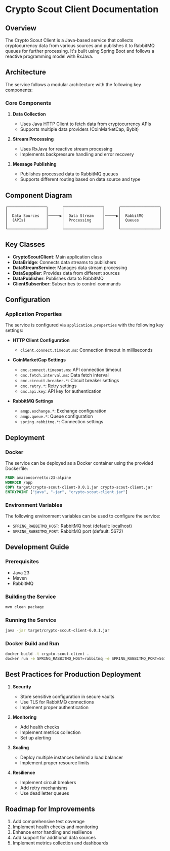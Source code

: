 # Crypto Scout Client Documentation

## Overview

The Crypto Scout Client is a Java-based service that collects cryptocurrency data from various sources and publishes it
to RabbitMQ queues for further processing. It's built using Spring Boot and follows a reactive programming model with
RxJava.

## Architecture

The service follows a modular architecture with the following key components:

### Core Components

1. **Data Collection**
    - Uses Java HTTP Client to fetch data from cryptocurrency APIs
    - Supports multiple data providers (CoinMarketCap, Bybit)

2. **Stream Processing**
    - Uses RxJava for reactive stream processing
    - Implements backpressure handling and error recovery

3. **Message Publishing**
    - Publishes processed data to RabbitMQ queues
    - Supports different routing based on data source and type

## Component Diagram

```
┌─────────────────┐      ┌─────────────────┐      ┌─────────────────┐
│                 │      │                 │      │                 │
│  Data Sources   │─────▶│  Data Stream    │─────▶│  RabbitMQ       │
│  (APIs)         │      │  Processing     │      │  Queues         │
│                 │      │                 │      │                 │
└─────────────────┘      └─────────────────┘      └─────────────────┘
```

## Key Classes

- **CryptoScoutClient**: Main application class
- **DataBridge**: Connects data streams to publishers
- **DataStreamService**: Manages data stream processing
- **DataSupplier**: Provides data from different sources
- **DataPublisher**: Publishes data to RabbitMQ
- **ClientSubscriber**: Subscribes to control commands

## Configuration

### Application Properties

The service is configured via `application.properties` with the following key settings:

- **HTTP Client Configuration**
    - `client.connect.timeout.ms`: Connection timeout in milliseconds

- **CoinMarketCap Settings**
    - `cmc.connect.timeout.ms`: API connection timeout
    - `cmc.fetch.interval.ms`: Data fetch interval
    - `cmc.circuit.breaker.*`: Circuit breaker settings
    - `cmc.retry.*`: Retry settings
    - `cmc.api.key`: API key for authentication

- **RabbitMQ Settings**
    - `amqp.exchange.*`: Exchange configuration
    - `amqp.queue.*`: Queue configuration
    - `spring.rabbitmq.*`: Connection settings

## Deployment

### Docker

The service can be deployed as a Docker container using the provided Dockerfile:

```dockerfile
FROM amazoncorretto:23-alpine
WORKDIR /app
COPY target/crypto-scout-client-0.0.1.jar crypto-scout-client.jar
ENTRYPOINT ["java", "-jar", "crypto-scout-client.jar"]
```

### Environment Variables

The following environment variables can be used to configure the service:

- `SPRING_RABBITMQ_HOST`: RabbitMQ host (default: localhost)
- `SPRING_RABBITMQ_PORT`: RabbitMQ port (default: 5672)

## Development Guide

### Prerequisites

- Java 23
- Maven
- RabbitMQ

### Building the Service

```bash
mvn clean package
```

### Running the Service

```bash
java -jar target/crypto-scout-client-0.0.1.jar
```

### Docker Build and Run

```bash
docker build -t crypto-scout-client .
docker run -e SPRING_RABBITMQ_HOST=rabbitmq -e SPRING_RABBITMQ_PORT=5672 crypto-scout-client
```

## Best Practices for Production Deployment

1. **Security**
    - Store sensitive configuration in secure vaults
    - Use TLS for RabbitMQ connections
    - Implement proper authentication

2. **Monitoring**
    - Add health checks
    - Implement metrics collection
    - Set up alerting

3. **Scaling**
    - Deploy multiple instances behind a load balancer
    - Implement proper resource limits

4. **Resilience**
    - Implement circuit breakers
    - Add retry mechanisms
    - Use dead letter queues

## Roadmap for Improvements

1. Add comprehensive test coverage
2. Implement health checks and monitoring
3. Enhance error handling and resilience
4. Add support for additional data sources
5. Implement metrics collection and dashboards
